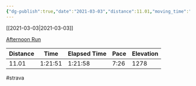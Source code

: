 ```yaml
---
{"dg-publish":true,"date":"2021-03-03","distance":11.01,"moving_time":"1:21:51","elapsed_time":"1:21:58","pace":"7:26","total_elevation_gain":1278,"url":"https://www.strava.com/activities/4886708398","permalink":"/01-personal/strava/2021-03-03-afternoon-run/","dgPassFrontmatter":true}
---
```



[[2021-03-03\|2021-03-03]]

[Afternoon Run](https://www.strava.com/activities/4886708398)

| Distance | Time    | Elapsed Time | Pace | Elevation |
| -------- | ------- | ------------ | ---- | --------- |
| 11.01    | 1:21:51 | 1:21:58      | 7:26 | 1278      |




#strava
